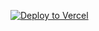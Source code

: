 [![Deploy to Vercel](https://vercel.com/button)](https://vercel.com/new/clone?repository-url=https://github.com/Davidlopes25/lancesaovivo-mvp)
